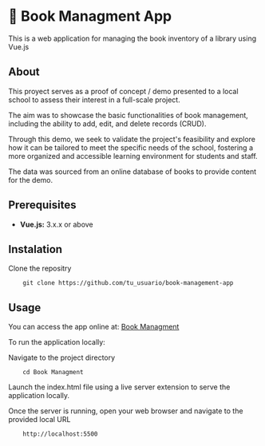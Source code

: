 
# 📖 Book Managment App

This is a web application for managing the book inventory of a library using Vue.js

## About
This proyect serves as a proof of concept / demo presented to a local school to assess their interest in a full-scale project.

The aim was to showcase the basic functionalities of book management, including the ability to add, edit, and delete records (CRUD).

Through this demo, we seek to validate the project's feasibility and explore how it can be tailored to meet the specific needs of the school, fostering a more organized and accessible learning environment for students and staff.

The data was sourced from an online database of books to provide content for the demo.

## Prerequisites
- **Vue.js:** 3.x.x or above

## Instalation
Clone the repositry

        git clone https://github.com/tu_usuario/book-management-app


## Usage

You can access the app online at: [Book Managment](google.com)

To run the application locally:  
 
Navigate to the project directory
        
        cd Book Managment

Launch the index.html file using a live server extension to serve the application locally.


Once the server is running, open your web browser and navigate to the provided local URL

        http://localhost:5500
